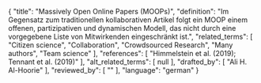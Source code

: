 {
    "title": "Massively Open Online Papers (MOOPs)",
    "definition": "Im Gegensatz zum traditionellen kollaborativen Artikel folgt ein MOOP einem offenen, partizipativen und dynamischen Modell, das nicht durch eine vorgegebene Liste von Mitwirkenden eingeschränkt ist.",
    "related_terms": [
        "Citizen science",
        "Collaboration",
        "Crowdsourced Research",
        "Many authors",
        "Team science"
    ],
    "references": [
        "Himmelstein et al. (2019); Tennant et al. (2019)"
    ],
    "alt_related_terms": [
        null
    ],
    "drafted_by": [
        "Ali H. Al-Hoorie"
    ],
    "reviewed_by": [
        ""
    ],
    "language": "german"
}
